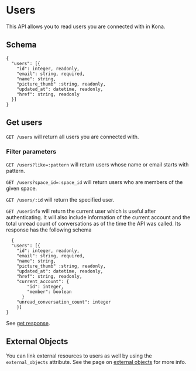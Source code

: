 Users
========

This API allows you to read users you are connected with in Kona.

Schema  <a name='schema'></a>
------------
```
{
  "users": [{
    "id": integer, readonly,
    "email": string, required,
    "name": string,
    "picture_thumb" :string, readonly,
    "updated_at": datetime, readonly,
    "href": string, readonly
  }]
}
```


Get users <a name='get'></a>
------------
`GET /users` will return all users you are connected with.

### Filter parameters
`GET /users?like=:pattern` will return users whose name or email starts with pattern.

`GET /users?space_id=:space_id` will return users who are members of the given space.

`GET /users/:id` will return the specified user.

`GET /userinfo` will return the current user which is useful after authenticating.<a name='userinfo'></a> It will also include information of the current account and the total unread count of conversations as of the time the API was called. Its response has the following schema
```
  {
  "users": [{
    "id": integer, readonly,
    "email": string, required,
    "name": string,
    "picture_thumb" :string, readonly,
    "updated_at": datetime, readonly,
    "href": string, readonly,
    "current_account": {
        "id": integer,
        "member": boolean
      }
    "unread_conversation_count": integer
    }]
}
```

See [get response](responses.md#get).

External Objects
---------------
You can link external resources to users as well by using the `external_objects` attribute. See the page on [external objects](external_objects.md) for more info. 
